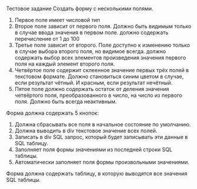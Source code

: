 Тестовое задание
Создать форму с несколькими полями.

1. Первое поле имеет числовой тип
2. Второе поле зависит от первого поля. Должно быть видимым только в случае ввода значения в первом поле. должно содержать перечисление от 1 до 100
3. Третье поле зависит от второго. Поле доступно к изменению только в случае выбора второго поля, но видимое всегда. должно содержать выбор всех элементов произведения значения первого поля на каждый элемент второго поля.
4. Четвёртое поле содержит склеенное значение первых трёх полей в текстовом формате. Должно становиться синим цветом в случае, если результат чётный. И красным, если результат нечётный.
5. Пятое поле должно содержать остаток от деления значения четвёртого поля, преобразованного в число, на число из первого поля. Должно быть всегда неактивным.

Форма должна содержать 5 кнопок:
1. Должна сбрасывать все поля в начальное состояние по умолчанию.
2. Должна выводить в div текстовое значение всех полей.
3. Записать в div SQL запрос, который будет записывать эти данные в SQL таблицу.
4. Заполняет поля формы значениями из последней строки SQL таблицы.
5. Автоматически заполняет поля формы произвольными значениями.

Форма должна содержать таблицу, в которую выводятся все значения SQL таблицы.

